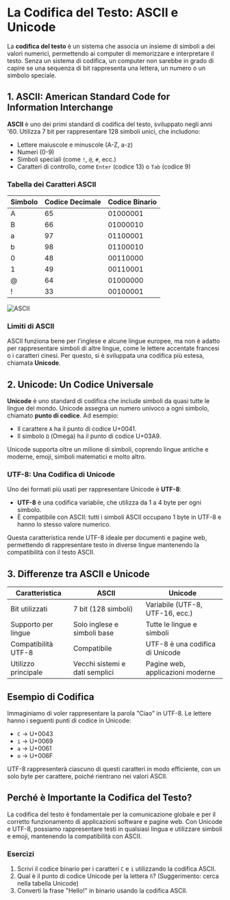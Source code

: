 # La Codifica del Testo: ASCII e Unicode

La **codifica del testo** è un sistema che associa un insieme di simboli a dei valori numerici, permettendo ai computer di memorizzare e interpretare il testo. Senza un sistema di codifica, un computer non sarebbe in grado di capire se una sequenza di bit rappresenta una lettera, un numero o un simbolo speciale.

## 1. ASCII: American Standard Code for Information Interchange

**ASCII** è uno dei primi standard di codifica del testo, sviluppato negli anni '60. Utilizza 7 bit per rappresentare 128 simboli unici, che includono:
- Lettere maiuscole e minuscole (A-Z, a-z)
- Numeri (0-9)
- Simboli speciali (come `!`, `@`, `#`, ecc.)
- Caratteri di controllo, come `Enter` (codice 13) o `Tab` (codice 9)

### Tabella dei Caratteri ASCII

| Simbolo | Codice Decimale | Codice Binario |
|---------|------------------|----------------|
| A       | 65               | 01000001       |
| B       | 66               | 01000010       |
| a       | 97               | 01100001       |
| b       | 98               | 01100010       |
| 0       | 48               | 00110000       |
| 1       | 49               | 00110001       |
| @       | 64               | 01000000       |
| !       | 33               | 00100001       |


![ASCII](https://upload.wikimedia.org/wikipedia/commons/d/dd/ASCII-Table.svg)

### Limiti di ASCII

ASCII funziona bene per l'inglese e alcune lingue europee, ma non è adatto per rappresentare simboli di altre lingue, come le lettere accentate francesi o i caratteri cinesi. Per questo, si è sviluppata una codifica più estesa, chiamata **Unicode**.

## 2. Unicode: Un Codice Universale

**Unicode** è uno standard di codifica che include simboli da quasi tutte le lingue del mondo. Unicode assegna un numero univoco a ogni simbolo, chiamato **punto di codice**. Ad esempio:
- Il carattere `A` ha il punto di codice U+0041.
- Il simbolo `Ω` (Omega) ha il punto di codice U+03A9.

Unicode supporta oltre un milione di simboli, coprendo lingue antiche e moderne, emoji, simboli matematici e molto altro.

### UTF-8: Una Codifica di Unicode

Uno dei formati più usati per rappresentare Unicode è **UTF-8**:
- **UTF-8** è una codifica variabile, che utilizza da 1 a 4 byte per ogni simbolo.
- È compatibile con ASCII: tutti i simboli ASCII occupano 1 byte in UTF-8 e hanno lo stesso valore numerico.

Questa caratteristica rende UTF-8 ideale per documenti e pagine web, permettendo di rappresentare testo in diverse lingue mantenendo la compatibilità con il testo ASCII.

## 3. Differenze tra ASCII e Unicode

| Caratteristica        | ASCII                                | Unicode                         |
|-----------------------|--------------------------------------|---------------------------------|
| Bit utilizzati        | 7 bit (128 simboli)                 | Variabile (UTF-8, UTF-16, ecc.) |
| Supporto per lingue   | Solo inglese e simboli base         | Tutte le lingue e simboli       |
| Compatibilità UTF-8   | Compatibile                         | UTF-8 è una codifica di Unicode |
| Utilizzo principale   | Vecchi sistemi e dati semplici      | Pagine web, applicazioni moderne|

## Esempio di Codifica

Immaginiamo di voler rappresentare la parola "Ciao" in UTF-8. Le lettere hanno i seguenti punti di codice in Unicode:
- `C` → U+0043
- `i` → U+0069
- `a` → U+0061
- `o` → U+006F

UTF-8 rappresenterà ciascuno di questi caratteri in modo efficiente, con un solo byte per carattere, poiché rientrano nei valori ASCII.

## Perché è Importante la Codifica del Testo?

La codifica del testo è fondamentale per la comunicazione globale e per il corretto funzionamento di applicazioni software e pagine web. Con Unicode e UTF-8, possiamo rappresentare testi in qualsiasi lingua e utilizzare simboli e emoji, mantenendo la compatibilità con ASCII.

### Esercizi

1. Scrivi il codice binario per i caratteri `C` e `i` utilizzando la codifica ASCII.
2. Qual è il punto di codice Unicode per la lettera `ñ`? (Suggerimento: cerca nella tabella Unicode)
3. Converti la frase "Hello!" in binario usando la codifica ASCII.

